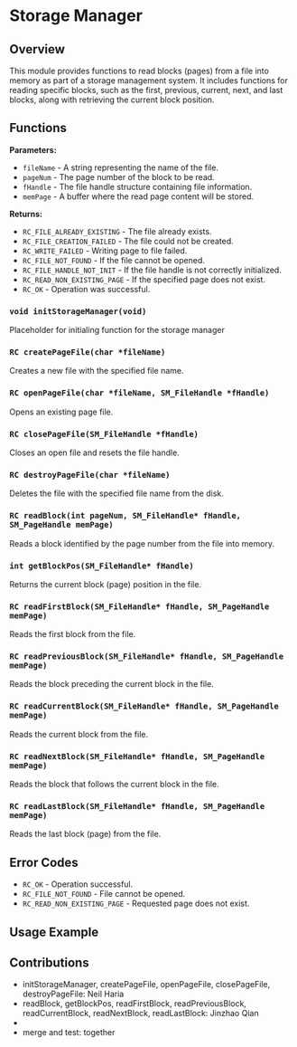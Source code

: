 # Storage Manager 

## Overview
This module provides functions to read blocks (pages) from a file into memory as part of a storage management system. It includes functions for reading specific blocks, such as the first, previous, current, next, and last blocks, along with retrieving the current block position.

## Functions

**Parameters:**
- `fileName` - A string representing the name of the file.
- `pageNum` - The page number of the block to be read.
- `fHandle` - The file handle structure containing file information.
- `memPage` - A buffer where the read page content will be stored.

**Returns:**
- `RC_FILE_ALREADY_EXISTING` - The file already exists.
- `RC_FILE_CREATION_FAILED` - The file could not be created.
- `RC_WRITE_FAILED` - Writing page to file failed.
- `RC_FILE_NOT_FOUND` - If the file cannot be opened.
- `RC_FILE_HANDLE_NOT_INIT` - If the file handle is not correctly initialized.
- `RC_READ_NON_EXISTING_PAGE` - If the specified page does not exist.
- `RC_OK` - Operation was successful.

### `void initStorageManager(void)`
Placeholder for initialing function for the storage manager

### `RC createPageFile(char *fileName)`
Creates a new file with the specified file name.

### `RC openPageFile(char *fileName, SM_FileHandle *fHandle)`
Opens an existing page file.

### `RC closePageFile(SM_FileHandle *fHandle)`
Closes an open file and resets the file handle.

### `RC destroyPageFile(char *fileName)`
Deletes the file with the specified file name from the disk.

### `RC readBlock(int pageNum, SM_FileHandle* fHandle, SM_PageHandle memPage)`
Reads a block identified by the page number from the file into memory.

### `int getBlockPos(SM_FileHandle* fHandle)`
Returns the current block (page) position in the file.

### `RC readFirstBlock(SM_FileHandle* fHandle, SM_PageHandle memPage)`
Reads the first block from the file.

### `RC readPreviousBlock(SM_FileHandle* fHandle, SM_PageHandle memPage)`
Reads the block preceding the current block in the file.

### `RC readCurrentBlock(SM_FileHandle* fHandle, SM_PageHandle memPage)`
Reads the current block from the file.

### `RC readNextBlock(SM_FileHandle* fHandle, SM_PageHandle memPage)`
Reads the block that follows the current block in the file.

### `RC readLastBlock(SM_FileHandle* fHandle, SM_PageHandle memPage)`
Reads the last block (page) from the file.

## Error Codes
- `RC_OK` - Operation successful.
- `RC_FILE_NOT_FOUND` - File cannot be opened.
- `RC_READ_NON_EXISTING_PAGE` - Requested page does not exist.

## Usage Example



## Contributions

- initStorageManager, createPageFile, openPageFile, closePageFile, destroyPageFile: Neil Haria
- readBlock, getBlockPos, readFirstBlock, readPreviousBlock, readCurrentBlock, readNextBlock, readLastBlock: Jinzhao Qian
- 
- merge and test: together